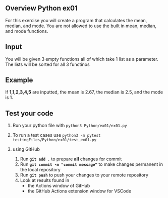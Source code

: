 ## Overview Python ex01
For this exercise you will create a program that calculates the mean, median, and mode. You are not allowed to use the built in mean, median, and mode functions.

## Input
You will be given 3 empty functions all of which take 1 list as a parameter. The lists will be sorted for all 3 functinos

## Example
If **1,1,2,3,4,5** are inputted, the mean is 2.67, the median is 2.5, and the mode is 1.

## Test your code
1. Run your python file with `python3 Python/ex01/ex01.py`
2. To run a test cases use `python3 -m pytest testingFiles/Python/ex01/test_ex01.py`

3. using GitHub
    1. Run **`git add .`** to prepare **all** changes for commit
    2. Run **`git commit -m "commit message"`** to make changes permanent in the local repository
    3. Run **`git push`** to push your changes to your remote repository
    4. Look at results found in
        * the Actions window of GitHub
        * the GitHub Actions extension window for VSCode